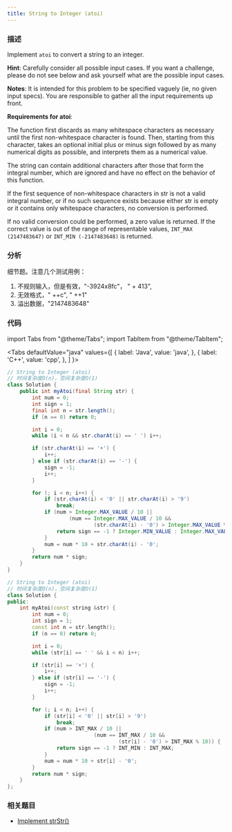 ```yaml
---
title: String to Integer (atoi)
---
```


### 描述

Implement `atoi` to convert a string to an integer.

**Hint**: Carefully consider all possible input cases. If you want a challenge, please do not see below and ask yourself what are the possible input cases.

**Notes**: It is intended for this problem to be specified vaguely (ie, no given input specs). You are responsible to gather all the input requirements up front.

**Requirements for atoi**:

The function first discards as many whitespace characters as necessary until the first non-whitespace character is found. Then, starting from this character, takes an optional initial plus or minus sign followed by as many numerical digits as possible, and interprets them as a numerical value.

The string can contain additional characters after those that form the integral number, which are ignored and have no effect on the behavior of this function.

If the first sequence of non-whitespace characters in str is not a valid integral number, or if no such sequence exists because either str is empty or it contains only whitespace characters, no conversion is performed.

If no valid conversion could be performed, a zero value is returned. If the correct value is out of the range of representable values, `INT_MAX (2147483647)` or `INT_MIN (-2147483648)` is returned.

### 分析

细节题。注意几个测试用例：

1. 不规则输入，但是有效，"-3924x8fc"， " + 413",
1. 无效格式，" ++c", " ++1"
1. 溢出数据，"2147483648"

### 代码

import Tabs from "@theme/Tabs";
import TabItem from "@theme/TabItem";

<Tabs
defaultValue="java"
values={[
{ label: 'Java', value: 'java', },
{ label: 'C++', value: 'cpp', },
]
}>
<TabItem value="java">

```java
// String to Integer (atoi)
// 时间复杂度O(n)，空间复杂度O(1)
class Solution {
    public int myAtoi(final String str) {
        int num = 0;
        int sign = 1;
        final int n = str.length();
        if (n == 0) return 0;

        int i = 0;
        while (i < n && str.charAt(i) == ' ') i++;

        if (str.charAt(i) == '+') {
            i++;
        } else if (str.charAt(i) == '-') {
            sign = -1;
            i++;
        }

        for (; i < n; i++) {
            if (str.charAt(i) < '0' || str.charAt(i) > '9')
                break;
            if (num > Integer.MAX_VALUE / 10 ||
                    (num == Integer.MAX_VALUE / 10 &&
                            (str.charAt(i) - '0') > Integer.MAX_VALUE % 10)) {
                return sign == -1 ? Integer.MIN_VALUE : Integer.MAX_VALUE;
            }
            num = num * 10 + str.charAt(i) - '0';
        }
        return num * sign;
    }
}
```

</TabItem>
<TabItem value="cpp">

```cpp
// String to Integer (atoi)
// 时间复杂度O(n)，空间复杂度O(1)
class Solution {
public:
    int myAtoi(const string &str) {
        int num = 0;
        int sign = 1;
        const int n = str.length();
        if (n == 0) return 0;

        int i = 0;
        while (str[i] == ' ' && i < n) i++;

        if (str[i] == '+') {
            i++;
        } else if (str[i] == '-') {
            sign = -1;
            i++;
        }

        for (; i < n; i++) {
            if (str[i] < '0' || str[i] > '9')
                break;
            if (num > INT_MAX / 10 ||
                            (num == INT_MAX / 10 &&
                                    (str[i] - '0') > INT_MAX % 10)) {
                return sign == -1 ? INT_MIN : INT_MAX;
            }
            num = num * 10 + str[i] - '0';
        }
        return num * sign;
    }
};
```

</TabItem>
</Tabs>

### 相关题目

- [Implement strStr()](strstr.md)

